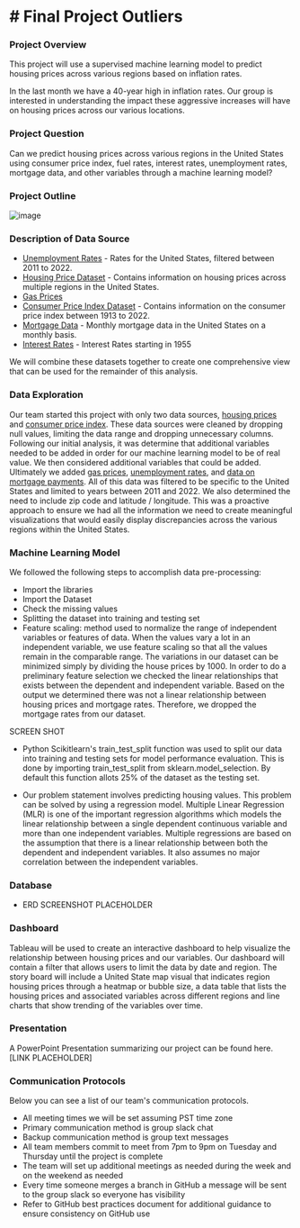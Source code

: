 # # Final Project Outliers

### Project Overview
This project will use a supervised machine learning model to predict housing prices across various regions based on inflation rates.

In the last month we have a 40-year high in inflation rates. Our group is interested in understanding the impact these aggressive increases will have on housing prices across our various locations.

### Project Question
Can we predict housing prices across various regions in the United States using consumer price index, fuel rates, interest rates, unemployment rates, mortgage data, and other variables through a machine learning model? 

### Project Outline

![image](https://user-images.githubusercontent.com/91712554/160052377-8fbe0ddc-3ca1-44f3-81ab-e82281392d9b.png)


### Description of Data Source 
 * [Unemployment Rates](https://data.oecd.org/unemp/unemployment-rate.htm) - Rates for the United States, filtered between 2011 to 2022. 
 * [Housing Price Dataset](https://www.kaggle.com/paultimothymooney/zillow-house-price-data?select=Sale_Prices_City.csv) - Contains information on housing prices across multiple regions in the United States. 
 * [Gas Prices](https://www.eia.gov/dnav/pet/hist/LeafHandler.ashx?n=PET&s=EMD_EPD2D_PTE_R50_DPG&f=W)
 * [Consumer Price Index Dataset](https://fred.stlouisfed.org/series/CPIAUCNS) - Contains information on the consumer price index between 1913 to 2022.
 * [Mortgage Data](https://www.fhfa.gov/DataTools/Downloads/Pages/National-Mortgage-Database-Aggregate-Data.aspx) - Monthly mortgage data in the United States on a monthly basis. 
 * [Interest Rates](https://fred.stlouisfed.org/series/FEDFUNDS) - Interest Rates starting in 1955

We will combine these datasets together to create one comprehensive view that can be used for the remainder of this analysis.

### Data Exploration 
Our team started this project with only two data sources, [housing prices](https://www.kaggle.com/paultimothymooney/zillow-house-price-data?select=Sale_Prices_City.csv) and [consumer price index](https://fred.stlouisfed.org/series/CPIAUCNS). These data sources were cleaned by dropping null values, limiting the data range and dropping unnecessary columns. Following our initial analysis, it was determine that additional variables needed to be added in order for our machine learning model to be of real value. We then considered additional variables that could be added. Ultimately we added [gas prices](https://www.eia.gov/dnav/pet/hist/LeafHandler.ashx?n=PET&s=EMD_EPD2D_PTE_R50_DPG&f=W),  [unemployment rates](https://data.oecd.org/unemp/unemployment-rate.htm), and [data on mortgage payments](https://www.fhfa.gov/DataTools/Downloads/Pages/National-Mortgage-Database-Aggregate-Data.aspx). All of this data was filtered to be specific to the United States and limited to years between 2011 and 2022. We also determined the need to include zip code and latitude / longitude. This was a proactive approach to ensure we had all the information we need to create meaningful visualizations that would easily display discrepancies across the various regions within the United States. 


### Machine Learning Model 
We followed the following steps to accomplish data pre-processing:
 * Import the libraries
 * Import the Dataset
 * Check the missing values
 * Splitting the dataset into training and testing set
 * Feature scaling: method used to normalize the range of independent variables or features of data. When the values vary a lot in an independent variable, we use feature scaling so that all the values remain in the comparable range. The variations in our dataset can be minimized simply by dividing the house prices by 1000.
 In order to do a preliminary feature selection we checked the linear relationships that exists between the dependent and independent variable. Based on the output we determined there was not a linear relationship between housing prices and mortgage rates. Therefore, we dropped the mortgage rates from our dataset. 

SCREEN SHOT 

 * Python Scikitlearn's train_test_split function was used to split our data into training and testing sets for model performance evaluation. This is done by importing train_test_split from sklearn.model_selection. By default this function allots 25% of the dataset as the testing set.

 * Our problem statement involves predicting housing values. This problem can be solved by using a regression model. Multiple Linear Regression (MLR) is one of the important regression algorithms which models the linear relationship between a single dependent continuous variable and more than one independent variables. Multiple regressions are based on the assumption that there is a linear relationship between both the dependent and independent variables. It also assumes no major correlation between the independent variables.
 

### Database

 * ERD SCREENSHOT PLACEHOLDER

### Dashboard 
Tableau will be used to create an interactive dashboard to help visualize the relationship between housing prices and our variables.  Our dashboard will contain a filter that allows users to limit the data by date and region. The story board will include a United State map visual that indicates region housing prices through a heatmap or bubble size, a data table that lists the housing prices and associated variables across different regions and line charts that show trending of the variables over time. 

### Presentation
A PowerPoint Presentation summarizing our project can be found here. [LINK PLACEHOLDER]

### Communication Protocols 
Below you can see a list of our team's communication protocols. 

 * All meeting times we will be set assuming PST time zone
 * Primary communication method is group slack chat
 * Backup communication method is group text messages
 * All team members commit to meet from 7pm to 9pm on Tuesday and Thursday until the project is complete
 * The team will set up additional meetings as needed during the week and on the weekend as needed 
 * Every time someone merges a branch in GitHub a message will be sent to the group slack so everyone has visibility 
 * Refer to GitHub best practices document for additional guidance to ensure consistency on GitHub use  
